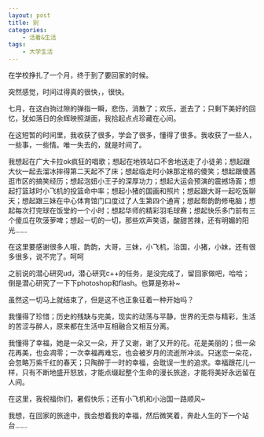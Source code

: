 ```yaml
---
layout: post
title: 别
categories:
    - 活着&生活
tags:
    - 大学生活
---
```


在学校挣扎了一个月，终于到了要回家的时候。

突然感觉，时间过得真的很快，，很快。

七月，在这白驹过隙的弹指一瞬，悲伤，消散了；欢乐，逝去了；只剩下美好的回忆，犹如落日的余辉映照湖面，我拾起点点珍藏在心间。

在这短暂的时间里，我收获了很多，学会了很多，懂得了很多。我收获了一些人，一些事，一些情。唯一失去的，就是时间了。

我想起在广大卡拉ok疯狂的唱歌；想起在地铁站口不舍地送走了小徒弟；想起跟大伙一起去溜冰摔得第二天起不了床；想起临走时小妹那定格的傻笑；想起跟傻茜逛市区的搞笑经历；想起泡妞小王子的深厚功力；想起大运会预演的震撼场面；想起打篮球时小飞机的投篮命中率；想起小猪的国画和照片；想起跟大哥一起吃饭聊天；想起跟三妹在中心体育馆门口度过了人生第四个通宵；想起帮韵韵修电脑；想起每次打完球在饭堂的一个小时；想起华师的精彩羽毛球赛；想起快乐多门前有三个傻瓜在吹菠萝啤；想起一切的一切，那些欢声笑语，酸甜苦辣，还有明媚的阳光……

在这里要感谢很多人哦，韵韵，大哥，三妹，小飞机，治国，小猪，小妹，还有很多很多，说不完了。呵呵

之前说的潜心研究ud，潜心研究c++的任务，是没完成了，留回家做吧，哈哈；倒是潜心研究了一下下photoshop和flash。也算是弥补~

虽然这一切马上就结束了，但是这不也正象征着一种开始吗？

我懂得了珍惜；历史的残缺与完美，现实的动荡与平静，世界的无奈与精彩，生活的苦涩与醉人，原来都在生活中互相融合又相互分离。

我懂得了幸福，她是一朵又一朵，开了又谢，谢了又开的花。花是美丽的；但一朵花再美，也会凋零；一次幸福再难忘，也会被岁月的流逝所冲淡。只迷恋一朵花，会忽略万紫千红的春天；只陶醉于一时的幸福，会耽误一生的追求。幸福跟花儿一样，只有不断地盛开怒放，才能点缀起整个生命的漫长旅途，才能将美好永远留在人间。

在这里，我祝福你们，暑假快乐；还有小飞机和小治国一路顺风~

我想，在回家的旅途中，我会想着我的幸福，然后微笑着，奔赴人生的下一个站台……


